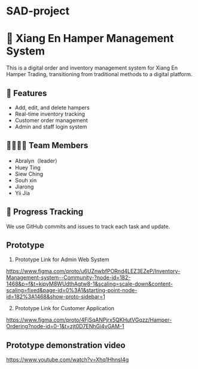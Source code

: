 # SAD-project
# 🎁 Xiang En Hamper Management System

This is a digital order and inventory management system for Xiang En Hamper Trading, transitioning from traditional methods to a digital platform.

## 📌 Features
- Add, edit, and delete hampers
- Real-time inventory tracking
- Customer order management
- Admin and staff login system

## 👨‍👩‍👧‍👦 Team Members
- Abralyn（leader）
- Huey Ting
- Siew Ching
- Souh xin
- Jiarong
- Yii Jia

## 📅 Progress Tracking
We use GitHub commits and issues to track each task and update.

## Prototype
1. Prototype Link for Admin Web System

https://www.figma.com/proto/u6UZnwbfPORnd4LEZ3EZeP/Inventory-Management-system--Community-?node-id=182-1468&p=f&t=kipyM8WUdthAgtw8-1&scaling=scale-down&content-scaling=fixed&page-id=0%3A1&starting-point-node-id=182%3A1468&show-proto-sidebar=1

2. Prototype Link for Customer Application

https://www.figma.com/proto/4FjSqANPjrx5QKHutVGqzz/Hamper-Ordering?node-id=0-1&t=zjt0D7ENhGi4vGAM-1

## Prototype demonstration video
https://www.youtube.com/watch?v=Xhq1HhnsI4g
